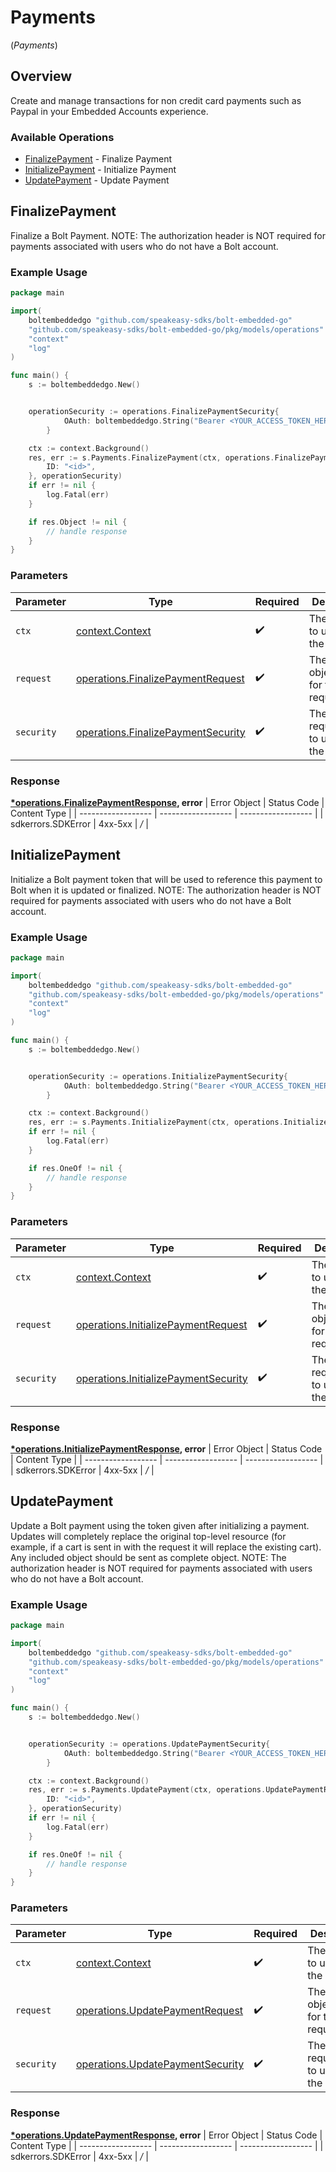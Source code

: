 # Payments
(*Payments*)

## Overview

Create and manage transactions for non credit card payments such as Paypal in your Embedded Accounts experience.


### Available Operations

* [FinalizePayment](#finalizepayment) - Finalize Payment
* [InitializePayment](#initializepayment) - Initialize Payment
* [UpdatePayment](#updatepayment) - Update Payment

## FinalizePayment

Finalize a Bolt Payment. NOTE: The authorization header is NOT required for payments associated with users who do not have a Bolt account.


### Example Usage

```go
package main

import(
	boltembeddedgo "github.com/speakeasy-sdks/bolt-embedded-go"
	"github.com/speakeasy-sdks/bolt-embedded-go/pkg/models/operations"
	"context"
	"log"
)

func main() {
    s := boltembeddedgo.New()


    operationSecurity := operations.FinalizePaymentSecurity{
            OAuth: boltembeddedgo.String("Bearer <YOUR_ACCESS_TOKEN_HERE>"),
        }

    ctx := context.Background()
    res, err := s.Payments.FinalizePayment(ctx, operations.FinalizePaymentRequest{
        ID: "<id>",
    }, operationSecurity)
    if err != nil {
        log.Fatal(err)
    }

    if res.Object != nil {
        // handle response
    }
}
```

### Parameters

| Parameter                                                                                    | Type                                                                                         | Required                                                                                     | Description                                                                                  |
| -------------------------------------------------------------------------------------------- | -------------------------------------------------------------------------------------------- | -------------------------------------------------------------------------------------------- | -------------------------------------------------------------------------------------------- |
| `ctx`                                                                                        | [context.Context](https://pkg.go.dev/context#Context)                                        | :heavy_check_mark:                                                                           | The context to use for the request.                                                          |
| `request`                                                                                    | [operations.FinalizePaymentRequest](../../pkg/models/operations/finalizepaymentrequest.md)   | :heavy_check_mark:                                                                           | The request object to use for the request.                                                   |
| `security`                                                                                   | [operations.FinalizePaymentSecurity](../../pkg/models/operations/finalizepaymentsecurity.md) | :heavy_check_mark:                                                                           | The security requirements to use for the request.                                            |


### Response

**[*operations.FinalizePaymentResponse](../../pkg/models/operations/finalizepaymentresponse.md), error**
| Error Object       | Status Code        | Content Type       |
| ------------------ | ------------------ | ------------------ |
| sdkerrors.SDKError | 4xx-5xx            | */*                |

## InitializePayment

Initialize a Bolt payment token that will be used to reference this payment to Bolt when it is updated or finalized. NOTE: The authorization header is NOT required for payments associated with users who do not have a Bolt account.


### Example Usage

```go
package main

import(
	boltembeddedgo "github.com/speakeasy-sdks/bolt-embedded-go"
	"github.com/speakeasy-sdks/bolt-embedded-go/pkg/models/operations"
	"context"
	"log"
)

func main() {
    s := boltembeddedgo.New()


    operationSecurity := operations.InitializePaymentSecurity{
            OAuth: boltembeddedgo.String("Bearer <YOUR_ACCESS_TOKEN_HERE>"),
        }

    ctx := context.Background()
    res, err := s.Payments.InitializePayment(ctx, operations.InitializePaymentRequest{}, operationSecurity)
    if err != nil {
        log.Fatal(err)
    }

    if res.OneOf != nil {
        // handle response
    }
}
```

### Parameters

| Parameter                                                                                        | Type                                                                                             | Required                                                                                         | Description                                                                                      |
| ------------------------------------------------------------------------------------------------ | ------------------------------------------------------------------------------------------------ | ------------------------------------------------------------------------------------------------ | ------------------------------------------------------------------------------------------------ |
| `ctx`                                                                                            | [context.Context](https://pkg.go.dev/context#Context)                                            | :heavy_check_mark:                                                                               | The context to use for the request.                                                              |
| `request`                                                                                        | [operations.InitializePaymentRequest](../../pkg/models/operations/initializepaymentrequest.md)   | :heavy_check_mark:                                                                               | The request object to use for the request.                                                       |
| `security`                                                                                       | [operations.InitializePaymentSecurity](../../pkg/models/operations/initializepaymentsecurity.md) | :heavy_check_mark:                                                                               | The security requirements to use for the request.                                                |


### Response

**[*operations.InitializePaymentResponse](../../pkg/models/operations/initializepaymentresponse.md), error**
| Error Object       | Status Code        | Content Type       |
| ------------------ | ------------------ | ------------------ |
| sdkerrors.SDKError | 4xx-5xx            | */*                |

## UpdatePayment

Update a Bolt payment using the token given after initializing a payment.  Updates will completely replace the original top-level resource (for example, if a cart is sent in with the request it will replace the existing cart).  Any included object should be sent as complete object. NOTE: The authorization header is NOT required for payments associated with users who do not have a Bolt account.


### Example Usage

```go
package main

import(
	boltembeddedgo "github.com/speakeasy-sdks/bolt-embedded-go"
	"github.com/speakeasy-sdks/bolt-embedded-go/pkg/models/operations"
	"context"
	"log"
)

func main() {
    s := boltembeddedgo.New()


    operationSecurity := operations.UpdatePaymentSecurity{
            OAuth: boltembeddedgo.String("Bearer <YOUR_ACCESS_TOKEN_HERE>"),
        }

    ctx := context.Background()
    res, err := s.Payments.UpdatePayment(ctx, operations.UpdatePaymentRequest{
        ID: "<id>",
    }, operationSecurity)
    if err != nil {
        log.Fatal(err)
    }

    if res.OneOf != nil {
        // handle response
    }
}
```

### Parameters

| Parameter                                                                                | Type                                                                                     | Required                                                                                 | Description                                                                              |
| ---------------------------------------------------------------------------------------- | ---------------------------------------------------------------------------------------- | ---------------------------------------------------------------------------------------- | ---------------------------------------------------------------------------------------- |
| `ctx`                                                                                    | [context.Context](https://pkg.go.dev/context#Context)                                    | :heavy_check_mark:                                                                       | The context to use for the request.                                                      |
| `request`                                                                                | [operations.UpdatePaymentRequest](../../pkg/models/operations/updatepaymentrequest.md)   | :heavy_check_mark:                                                                       | The request object to use for the request.                                               |
| `security`                                                                               | [operations.UpdatePaymentSecurity](../../pkg/models/operations/updatepaymentsecurity.md) | :heavy_check_mark:                                                                       | The security requirements to use for the request.                                        |


### Response

**[*operations.UpdatePaymentResponse](../../pkg/models/operations/updatepaymentresponse.md), error**
| Error Object       | Status Code        | Content Type       |
| ------------------ | ------------------ | ------------------ |
| sdkerrors.SDKError | 4xx-5xx            | */*                |
